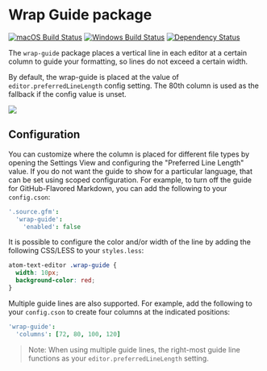 # Wrap Guide package
[![macOS Build Status](https://travis-ci.org/atom/wrap-guide.svg?branch=master)](https://travis-ci.org/atom/wrap-guide)
[![Windows Build Status](https://ci.appveyor.com/api/projects/status/5qk1io3uar5j8hol/branch/master?svg=true)](https://ci.appveyor.com/project/Atom/wrap-guide/branch/master)
[![Dependency Status](https://david-dm.org/atom/wrap-guide.svg)](https://david-dm.org/atom/wrap-guide)

The `wrap-guide` package places a vertical line in each editor at a certain column to guide your formatting, so lines do not exceed a certain width.

By default, the wrap-guide is placed at the value of `editor.preferredLineLength` config setting. The 80th column is used as the fallback if the config value is unset.

![](https://f.cloud.github.com/assets/671378/2241976/dbf6a8f6-9ced-11e3-8fef-d8a226301530.png)

## Configuration

You can customize where the column is placed for different file types by opening the Settings View and configuring the "Preferred Line Length" value. If you do not want the guide to show for a particular language, that can be set using scoped configuration. For example, to turn off the guide for GitHub-Flavored Markdown, you can add the following to your `config.cson`:

```coffeescript
'.source.gfm':
  'wrap-guide':
    'enabled': false
```

It is possible to configure the color and/or width of the line by adding the following CSS/LESS to your `styles.less`:

```css
atom-text-editor .wrap-guide {
  width: 10px;
  background-color: red;
}
```

Multiple guide lines are also supported. For example, add the following to your `config.cson` to create four columns at the indicated positions:

```coffeescript
'wrap-guide':
  'columns': [72, 80, 100, 120]
```

> Note: When using multiple guide lines, the right-most guide line functions as your `editor.preferredLineLength` setting.
